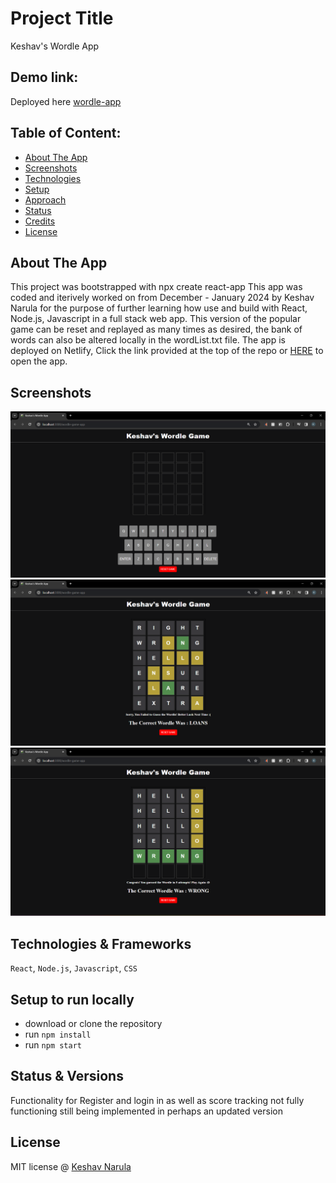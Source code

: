 # Project Title
Keshav's Wordle App


## Demo link:
Deployed here [wordle-app](https://charming-rugelach-0961c3.netlify.app/)

## Table of Content:

- [About The App](#about-the-app)
- [Screenshots](#screenshots)
- [Technologies](#technologies)
- [Setup](#setup)
- [Approach](#approach)
- [Status](#status)
- [Credits](#credits)
- [License](#license)

## About The App
This project was bootstrapped with npx create react-app
This app was coded and iterively worked on from December - January 2024 by Keshav Narula for the purpose of further learning how use and build with React, Node.js, Javascript in a full stack web app. 
This version of the popular game can be reset and replayed as many times as desired, the bank of words can also be altered locally in the wordList.txt file.
The app is deployed on Netlify, Click the link provided at the top of the repo or <a href="https://charming-rugelach-0961c3.netlify.app/" target="_blank">HERE</a> to open the app.

## Screenshots

<img src="images\wordleStart.png" width="700" >
<img src="images\wordleIncorrect.png" width="700" >
<img src="images\wordleCorrect.png" width="700" >


## Technologies & Frameworks
`React`, `Node.js`, `Javascript`, `CSS`

## Setup to run locally
- download or clone the repository
- run `npm install`
- run `npm start`

## Status & Versions
 Functionality for Register and login in as well as score tracking not fully functioning still being implemented in perhaps an updated version


## License

MIT license @ [Keshav Narula](LICENSE)


